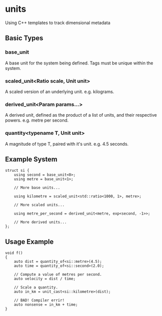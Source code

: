 units
=====

Using C++ templates to track dimensional metadata

Basic Types
-----------

### base_unit<int tag>

A base unit for the system being defined. Tags must be unique within
the system.

### scaled_unit<Ratio scale, Unit unit>

A scaled version of an underlying unit. e.g. kilograms.

### derived_unit<Param params\...>

A derived unit, defined as the product of a list of units, and their
respective powers. e.g. metre per second.

### quantity<typename T, Unit unit>

A magnitude of type T, paired with it's unit. e.g. 4.5 seconds.

Example System
--------------

```
struct si {
    using second = base_unit<0>;
	using metre = base_unit<1>;

	// More base units...

	using kilometre = scaled_unit<std::ratio<1000, 1>, metre>;

	// More scaled units...

	using metre_per_second = derived_unit<metre, exp<second, -1>>;

	// More derived units...
};
```

Usage Example
-------------

```
void f()
{
	auto dist = quantity_of<si::metre>(4.5);
	auto time = quantity_of<si::second>(2.0);

	// Compute a value of metres per second.
	auto velocity = dist / time;

	// Scale a quantity.
	auto in_km = unit_cast<si::kilometre>(dist);

	// BAD! Compiler errir!
	auto nonsense = in_km + time;
}
```
